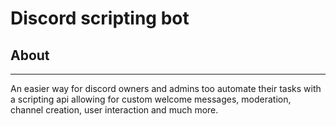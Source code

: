 # Discord scripting bot
## About
- - -
An easier way for discord owners and admins too automate their tasks with a scripting api allowing for custom welcome messages, moderation, channel creation, user interaction and much more.
